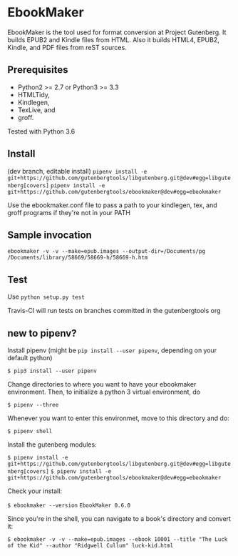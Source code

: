 # EbookMaker


EbookMaker is the tool used for format conversion at Project Gutenberg.
It builds EPUB2 and Kindle files from HTML.
Also it builds HTML4, EPUB2, Kindle, and PDF files from reST sources.


## Prerequisites

* Python2 >= 2.7 or Python3 >= 3.3
* HTMLTidy,
* Kindlegen,
* TexLive, and
* groff.

Tested with Python 3.6

## Install

(dev branch, editable install)
`pipenv install -e git+https://github.com/gutenbergtools/libgutenberg.git@dev#egg=libgutenberg[covers]`
`pipenv install -e git+https://github.com/gutenbergtools/ebookmaker@dev#egg=ebookmaker`

Use the ebookmaker.conf file to pass a path to your kindlegen, tex, and groff programs if they're not in your PATH

## Sample invocation

`ebookmaker -v -v --make=epub.images --output-dir=/Documents/pg /Documents/library/58669/58669-h/58669-h.htm`

## Test

Use `python setup.py test`

Travis-CI will run tests on branches committed in the gutenbergtools org

## new to pipenv?

Install pipenv  (might be `pip install --user pipenv`, depending on your default python)

`$ pip3 install --user pipenv`

Change directories to where you want to have your ebookmaker environment. Then, to initialize a python 3 virtual environment, do

`$ pipenv --three`

Whenever you want to enter this environmet, move to this directory and do:

`$ pipenv shell`
 
Install the gutenberg modules:

`$ pipenv install -e git+https://github.com/gutenbergtools/libgutenberg.git@dev#egg=libgutenberg[covers]`
`$ pipenv install -e git+https://github.com/gutenbergtools/ebookmaker@dev#egg=ebookmaker`

Check your install:

`$ ebookmaker --version`
`EbookMaker 0.6.0`

Since you're in the shell, you can navigate to a book's directory and convert it:

`$ ebookmaker -v -v --make=epub.images --ebook 10001 --title "The Luck of the Kid" --author "Ridgwell Cullum" luck-kid.html`

